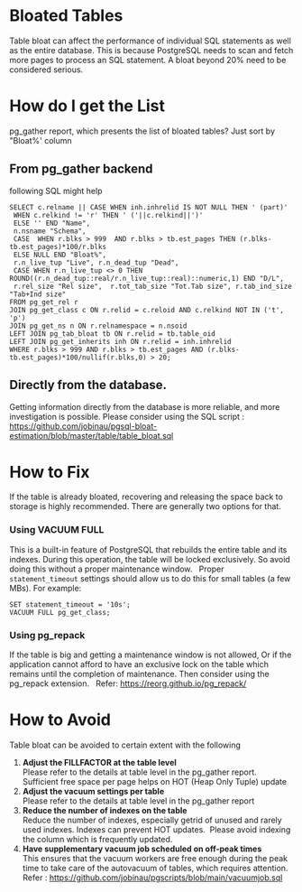 # Bloated Tables
Table bloat can affect the performance of individual SQL statements as well as the entire database. This is because PostgreSQL needs to scan and fetch more pages to process an SQL statement.
A bloat beyond 20% need to be considered serious.

# How do I get the List
pg_gather report, which presents the list of bloated tables? Just sort by "Bloat%' column

## From pg_gather backend
following SQL might help
```
SELECT c.relname || CASE WHEN inh.inhrelid IS NOT NULL THEN ' (part)'
 WHEN c.relkind != 'r' THEN ' ('||c.relkind||')'
 ELSE '' END "Name",
 n.nsname "Schema", 
 CASE  WHEN r.blks > 999  AND r.blks > tb.est_pages THEN (r.blks-tb.est_pages)*100/r.blks
 ELSE NULL END "Bloat%",
 r.n_live_tup "Live", r.n_dead_tup "Dead",  
 CASE WHEN r.n_live_tup <> 0 THEN ROUND((r.n_dead_tup::real/r.n_live_tup::real)::numeric,1) END "D/L",
 r.rel_size "Rel size",  r.tot_tab_size "Tot.Tab size", r.tab_ind_size "Tab+Ind size"
FROM pg_get_rel r
JOIN pg_get_class c ON r.relid = c.reloid AND c.relkind NOT IN ('t', 'p')
JOIN pg_get_ns n ON r.relnamespace = n.nsoid
LEFT JOIN pg_tab_bloat tb ON r.relid = tb.table_oid
LEFT JOIN pg_get_inherits inh ON r.relid = inh.inhrelid
WHERE r.blks > 999 AND r.blks > tb.est_pages AND (r.blks-tb.est_pages)*100/nullif(r.blks,0) > 20;
```

## Directly from the database.
Getting information directly from the database is more reliable, and more investigation is possible.
Please consider using the SQL script :
https://github.com/jobinau/pgsql-bloat-estimation/blob/master/table/table_bloat.sql

# How to Fix
If the table is already bloated, recovering and releasing the space back to storage is highly recommended.
There are generally two options for that.
### Using VACUUM FULL
This is a built-in feature of PostgreSQL that rebuilds the entire table and its indexes. During this operation, the table will be locked exclusively. So avoid doing this without a proper maintenance window.  
Proper `statement_timeout` settings should allow us to do this for small tables (a few MBs). For example: 
```
SET statement_timeout = '10s';
VACUUM FULL pg_get_class;
```
### Using pg_repack
If the table is big and getting a maintenance window is not allowed, Or if the application cannot afford to have an exclusive lock on the table which remains until the completion of maintenance. Then consider using the pg_repack extension.  
Refer: https://reorg.github.io/pg_repack/

# How to Avoid
Table bloat can be avoided to certain extent with the following
1. **Adjust the FILLFACTOR at the table level**  
Please refer to the details at table level in the pg_gather report. Sufficient free space per page helps on HOT (Heap Only Tuple) update
2. **Adjust the vacuum settings per table**  
Please refer to the details at table level in the pg_gather report
3. **Reduce the number of indexes on the table**  
Reduce the number of indexes, especially getrid of unused and rarely used indexes. Indexes can prevent HOT updates.  Please avoid indexing the column which is frequently updated.
4. **Have supplementary vacuum job scheduled on off-peak times**  
This ensures that the vacuum workers are free enough during the peak time to take care of the autovacuum of tables, which requires attention.  
 Refer : https://github.com/jobinau/pgscripts/blob/main/vacuumjob.sql

 